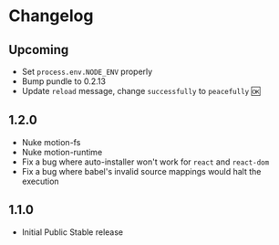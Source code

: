# Changelog

## Upcoming

- Set `process.env.NODE_ENV` properly
- Bump pundle to 0.2.13
- Update `reload` message, change `successfully` to `peacefully` :ok:

## 1.2.0

- Nuke motion-fs
- Nuke motion-runtime
- Fix a bug where auto-installer won't work for `react` and `react-dom`
- Fix a bug where babel's invalid source mappings would halt the execution

## 1.1.0

- Initial Public Stable release
